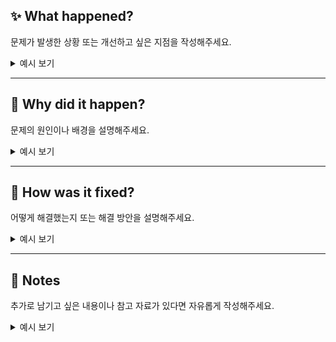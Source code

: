 ## ✨ What happened?  
문제가 발생한 상황 또는 개선하고 싶은 지점을 작성해주세요.

<details>
<summary>예시 보기</summary>
`log.info()` 메서드를 사용했지만, 콘솔에 로그가 출력되지 않음.  
</details>


---

## 🧠 Why did it happen?  
문제의 원인이나 배경을 설명해주세요.

<details>
<summary>예시 보기</summary>
- 테스트 코드에서 로깅을 사용했으나, 테스트 경로에는 Log4j2 설정 파일이 없어 출력되지 않음  
- `resources` 경로에 있는 설정이 테스트 실행 시 인식되지 않기 때문에 별도 설정 필요
</details>


---

## 🔧 How was it fixed?  
어떻게 해결했는지 또는 해결 방안을 설명해주세요.

<details>
<summary>예시 보기</summary>
- `src/test/resources` 경로에 `log4j2-test.xml` 파일을 추가하여 테스트 환경에서도 로그 출력 가능하게 설정
</details>


---

## 📎 Notes  
추가로 남기고 싶은 내용이나 참고 자료가 있다면 자유롭게 작성해주세요.

<details>
<summary>예시 보기</summary>
- 테스트 로그 문제는 [Log4j2 공식 문서](https://logging.apache.org/log4j/2.x/manual/configuration.html) 참조  
- `log4j2.xml`과 `log4j2-test.xml`의 우선순위 확인 필요  
</details>

